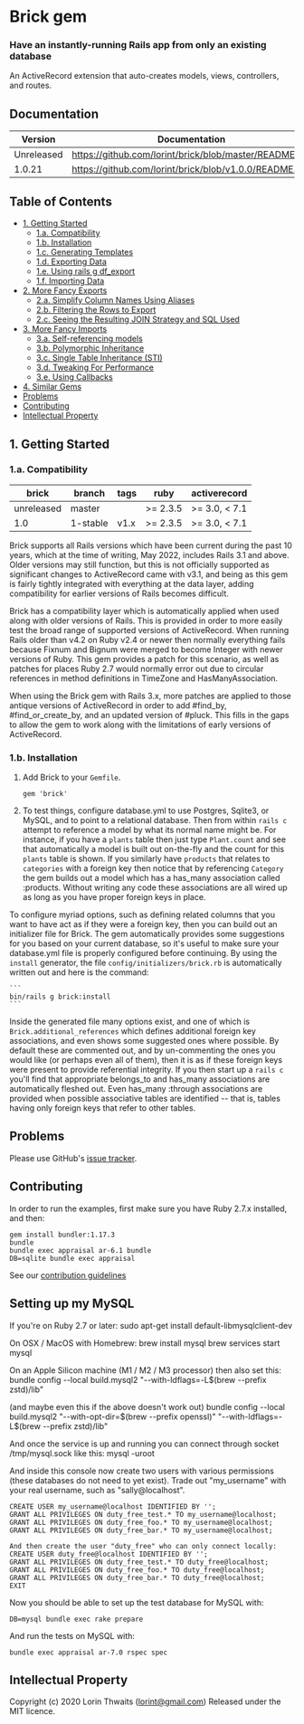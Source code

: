 # Brick gem

### Have an instantly-running Rails app from only an existing database

An ActiveRecord extension that auto-creates models, views, controllers, and routes.

## Documentation

| Version        | Documentation                                             |
| -------------- | --------------------------------------------------------- |
| Unreleased     | https://github.com/lorint/brick/blob/master/README.md |
| 1.0.21         | https://github.com/lorint/brick/blob/v1.0.0/README.md |

## Table of Contents

<!-- toc -->

- [1. Getting Started](#1-getting-started)
  - [1.a. Compatibility](#1a-compatibility)
  - [1.b. Installation](#1b-installation)
  - [1.c. Generating Templates](#1c-generating-templates)
  - [1.d. Exporting Data](#1d-exporting-data)
  - [1.e. Using rails g df_export](#1e-using-rails-g-df-export)
  - [1.f. Importing Data](#1e-importing-data)
- [2. More Fancy Exports](#2-limiting-what-is-versioned-and-when)
  - [2.a. Simplify Column Names Using Aliases](#2a-simplify-column-names-using-aliases)
  - [2.b. Filtering the Rows to Export](#2b-filtering-the-rows-to-export)
  - [2.c. Seeing the Resulting JOIN Strategy and SQL Used](#2c-seeing-the-resulting-join-strategy-and-sql-used)
- [3. More Fancy Imports](#3-more-fancy-imports)
  - [3.a. Self-referencing models](#3a-self-referencing-models)
  - [3.b. Polymorphic Inheritance](#3b-polymorphic-inheritance)
  - [3.c. Single Table Inheritance (STI)](#3c-single-table-inheritance-sti)
  - [3.d. Tweaking For Performance](#3d-tweaking-for-performance)
  - [3.e. Using Callbacks](#3e-using-callbacks)
- [4. Similar Gems](#10-similar-gems)
- [Problems](#problems)
- [Contributing](#contributing)
- [Intellectual Property](#intellectual-property)

<!-- tocstop -->

## 1. Getting Started

### 1.a. Compatibility

| brick      | branch     | tags   | ruby     | activerecord  |
| -------------- | ---------- | ------ | -------- | ------------- |
| unreleased     | master     |        | >= 2.3.5 | >= 3.0, < 7.1 |
| 1.0            | 1-stable   | v1.x   | >= 2.3.5 | >= 3.0, < 7.1 |

Brick supports all Rails versions which have been current during the past 10 years, which at
the time of writing, May 2022, includes Rails 3.1 and above.  Older versions may still
function, but this is not officially supported as significant changes to ActiveRecord came
with v3.1, and being as this gem is fairly tightly integrated with everything at the data
layer, adding compatibility for earlier versions of Rails becomes difficult.

Brick has a compatibility layer which is automatically applied when used along with older
versions of Rails.  This is provided in order to more easily test the broad range of supported
versions of ActiveRecord.  When running Rails older than v4.2 on Ruby v2.4 or newer then
normally everything fails because Fixnum and Bignum were merged to become Integer with newer
versions of Ruby.  This gem provides a patch for this scenario, as well as patches for places
Ruby 2.7 would normally error out due to circular references in method definitions in TimeZone
and HasManyAssociation.

When using the Brick gem with Rails 3.x, more patches are applied to those antique versions
of ActiveRecord in order to add #find_by, #find_or_create_by, and an updated version of #pluck.
This fills in the gaps to allow the gem to work along with the limitations of early versions of
ActiveRecord.

### 1.b. Installation

1. Add Brick to your `Gemfile`.

    `gem 'brick'`

1. To test things, configure database.yml to use Postgres, Sqlite3, or MySQL, and to point to a relational database.  Then from within `rails c` attempt to reference a model by what its normal name might be.  For instance, if you have a `plants` table then just type `Plant.count` and see that automatically a model is built out on-the-fly and the count for this `plants` table is shown.  If you similarly have `products` that relates to `categories` with a foreign key then notice that by referencing `Category` the gem builds out a model which has a has_many association called :products.  Without writing any code these associations are all wired up as long as you have proper foreign keys in place.

To configure myriad options, such as defining related columns that you want to have act as if they were a foreign key, then you can build out an initializer file for Brick.  The gem automatically provides some suggestions for you based on your current database, so it's useful to make sure your database.yml file is properly configured before continuing.  By using the `install` generator, the file `config/initializers/brick.rb` is automatically written out and here is the command:

    ```
    bin/rails g brick:install
    ```

Inside the generated file many options exist, and one of which is `Brick.additional_references` which defines additional foreign key associations, and even shows some suggested ones where possible.  By default these are commented out, and by un-commenting the ones you would like (or perhaps even all of them), then it is as if these foreign keys were present to provide referential integrity.  If you then start up a `rails c` you'll find that appropriate belongs_to and has_many associations are automatically fleshed out.  Even has_many :through associations are provided when possible associative tables are identified -- that is, tables having only foreign keys that refer to other tables.

## Problems

Please use GitHub's [issue tracker](https://github.com/lorint/brick/issues).

## Contributing

In order to run the examples, first make sure you have Ruby 2.7.x installed, and then:

```
gem install bundler:1.17.3
bundle
bundle exec appraisal ar-6.1 bundle
DB=sqlite bundle exec appraisal

```

See our [contribution guidelines][5]

## Setting up my MySQL

If you're on Ruby 2.7 or later:
    sudo apt-get install default-libmysqlclient-dev

On OSX / MacOS with Homebrew:
    brew install mysql 
    brew services start mysql

On an Apple Silicon machine (M1 / M2 / M3 processor) then also set this:
    bundle config --local build.mysql2 "--with-ldflags=-L$(brew --prefix zstd)/lib"

(and maybe even this if the above doesn't work out)
    bundle config --local build.mysql2 "--with-opt-dir=$(brew --prefix openssl)" "--with-ldflags=-L$(brew --prefix zstd)/lib"


And once the service is up and running you can connect through socket /tmp/mysql.sock like this:
    mysql -uroot

And inside this console now create two users with various permissions (these databases do not need to yet exist).  Trade out "my_username" with your real username, such as "sally@localhost".

    CREATE USER my_username@localhost IDENTIFIED BY '';
    GRANT ALL PRIVILEGES ON duty_free_test.* TO my_username@localhost;
    GRANT ALL PRIVILEGES ON duty_free_foo.* TO my_username@localhost;
    GRANT ALL PRIVILEGES ON duty_free_bar.* TO my_username@localhost;

    And then create the user "duty_free" who can only connect locally:
    CREATE USER duty_free@localhost IDENTIFIED BY '';
    GRANT ALL PRIVILEGES ON duty_free_test.* TO duty_free@localhost;
    GRANT ALL PRIVILEGES ON duty_free_foo.* TO duty_free@localhost;
    GRANT ALL PRIVILEGES ON duty_free_bar.* TO duty_free@localhost;
    EXIT

Now you should be able to set up the test database for MySQL with:

    DB=mysql bundle exec rake prepare

And run the tests on MySQL with:

    bundle exec appraisal ar-7.0 rspec spec

## Intellectual Property

Copyright (c) 2020 Lorin Thwaits (lorint@gmail.com)
Released under the MIT licence.

[5]: https://github.com/lorint/brick/blob/master/doc/CONTRIBUTING.md
